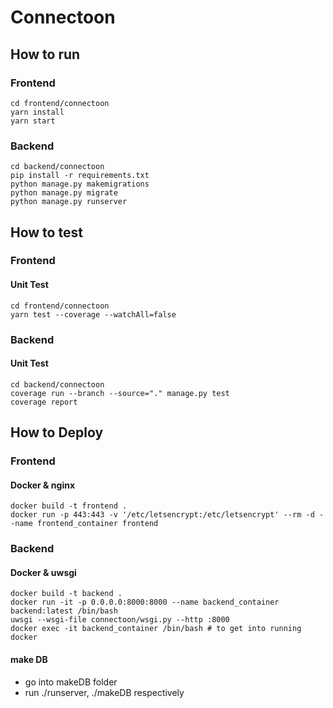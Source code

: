 # Connectoon

## How to run  
### Frontend

```docker
cd frontend/connectoon
yarn install
yarn start
```

### Backend

```docker
cd backend/connectoon
pip install -r requirements.txt
python manage.py makemigrations
python manage.py migrate
python manage.py runserver
```


## How to test  
### Frontend  
#### Unit Test

```docker
cd frontend/connectoon
yarn test --coverage --watchAll=false
```

### Backend  
#### Unit Test

```docker
cd backend/connectoon
coverage run --branch --source="." manage.py test
coverage report
```

## How to Deploy

### Frontend

#### Docker & nginx
```docker
docker build -t frontend .
docker run -p 443:443 -v '/etc/letsencrypt:/etc/letsencrypt' --rm -d --name frontend_container frontend
```

### Backend

#### Docker & uwsgi

```docker
docker build -t backend .
docker run -it -p 0.0.0.0:8000:8000 --name backend_container backend:latest /bin/bash
uwsgi --wsgi-file connectoon/wsgi.py --http :8000
docker exec -it backend_container /bin/bash # to get into running docker
```


#### make DB

+ go into makeDB folder
+ run ./runserver, ./makeDB respectively
